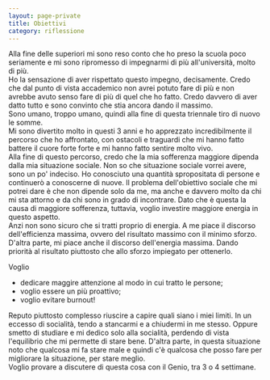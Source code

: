 ```yaml
--- 
layout: page-private
title: Obiettivi
category: riflessione
---
```


Alla fine delle superiori mi sono reso conto che ho preso la scuola poco
seriamente e mi sono ripromesso di impegnarmi di più all'università, molto di
più.  
Ho la sensazione di aver rispettato questo impegno, decisamente. Credo che dal
punto di vista accademico non avrei potuto fare di più e non avrebbe avuto senso
fare di più di quel che ho fatto. Credo davvero di aver datto tutto e sono
convinto che stia ancora dando il massimo.  
Sono umano, troppo umano, quindi alla fine di questa triennale tiro di nuovo le
somme.  
Mi sono divertito molto in questi 3 anni e ho apprezzato incredibilmente il
percorso che ho affrontato, con ostacoli e traguardi che mi hanno fatto battere
il cuore forte forte e mi hanno fatto sentire molto vivo.  
Alla fine di questo percorso, credo che la mia sofferenza maggiore dipenda dalla
mia situazione sociale. Non so che situazione sociale vorrei avere, sono un po'
indeciso. Ho conosciuto una quantità spropositata di persone e continuerò a
conoscerne di nuove. Il problema dell'obiettivo sociale che mi potrei dare è che
non dipende solo da me, ma anche e davvero molto da chi mi sta attorno e da chi
sono in grado di incontrare. Dato che è questa la causa di maggiore sofferenza,
tuttavia, voglio investire maggiore energia in questo aspetto.  
Anzi non sono sicuro che si tratti proprio di energia. A me piace il discorso
dell'efficienza massima, ovvero del risultato massimo con il minimo sforzo.
D'altra parte, mi piace anche il discorso dell'energia massima. Dando priorità
al risultato piuttosto che allo sforzo impiegato per ottenerlo.  

Voglio 
- dedicare maggire attenzione al modo in cui tratto le persone; 
- voglio essere un più proattivo; 
- voglio evitare burnout!

Reputo piuttosto complesso riuscire a capire quali siano i miei limiti. In un
eccesso di socialità, tendo a stancarmi e a chiudermi in me stesso. Oppure
smetto di studiare e mi dedico solo alla socialità, perdendo di vista
l'equilibrio che mi permette di stare bene. D'altra parte, in questa situazione
noto che qualcosa mi fa stare male e quindi c'è qualcosa che posso fare per
migliorare la situazione, per stare meglio.  
Voglio provare a discutere di questa cosa con il Genio, tra 3 o 4 settimane.
